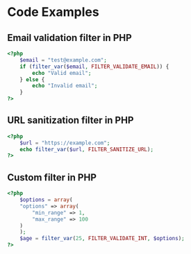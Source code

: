 # Code Examples

## Email validation filter in PHP
```php
<?php
    $email = "test@example.com";
    if (filter_var($email, FILTER_VALIDATE_EMAIL)) {
        echo "Valid email";
    } else {
        echo "Invalid email";
    }
?>
```

## URL sanitization filter in PHP

```php
<?php
    $url = "https://example.com";
    echo filter_var($url, FILTER_SANITIZE_URL);
?>
```

## Custom filter in PHP

```php
<?php
    $options = array(
    "options" => array(
        "min_range" => 1,
        "max_range" => 100
    )
    );
    $age = filter_var(25, FILTER_VALIDATE_INT, $options);
?>
```